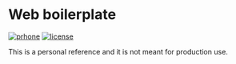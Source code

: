 # Web boilerplate

[![prhone](https://img.shields.io/badge/prhone-project-1b38a9.svg)](http://romelperez.com)
[![license](https://img.shields.io/github/license/romelperez/web-boilerplate.svg?maxAge=2592000)](./LICENSE)

This is a personal reference and it is not meant for production use.
